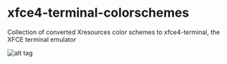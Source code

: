 # xfce4-terminal-colorschemes
Collection of converted Xresources color schemes to xfce4-terminal, the XFCE terminal emulator

![alt tag](https://raw.githubusercontent.com/leandroembu/xfce4-terminal-colorschemes/refs/heads/master/shot.png)



